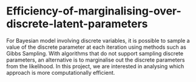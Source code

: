 # Efficiency-of-marginalising-over-discrete-latent-parameters

For Bayesian model involving discrete variables, it is possible to sample a value of the discrete parameter at each iteration using methods such as Gibbs Sampling. With algorithms that do not support sampling discrete parameters, an alternative is to marginalise out the discrete parameters from the likelihood. In this project, we are interested in analysing which approach is more computationally efficient.  
